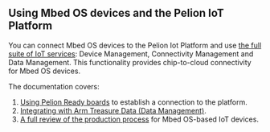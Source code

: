## Using Mbed OS devices and the Pelion IoT Platform

You can connect Mbed OS devices to the Pelion Iot Platform and use [the full suite of IoT services](https://www.arm.com/products/iot/pelion-iot-platform): Device Management, Connectivity Management and Data Management. This functionality provides chip-to-cloud connectivity for Mbed OS devices. 

The documentation covers:

1. [Using Pelion Ready boards](../mbed-os-pelion/index.html) to establish a connection to the platform.
1. [Integrating with Arm Treasure Data (Data Management)](../mbed-os-pelion/integrating-with-arm-treasure-data.html).
1. [A full review of the production process](../mbed-os-pelion/going-to-production.html) for Mbed OS-based IoT devices.

